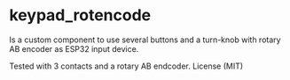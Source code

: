 # keypad_rotencode

Is a custom component to use several buttons and a turn-knob with rotary AB encoder as ESP32 input device.

Tested with 3 contacts and a rotary AB endcoder.
License (MIT)

 

